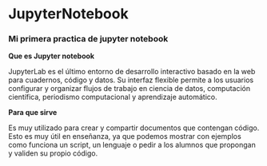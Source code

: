 # JupyterNotebook

### Mi primera practica de jupyter notebook

**Que es Jupyter notebook**

JupyterLab es el último entorno de desarrollo interactivo basado en la web para cuadernos, código y datos.
Su interfaz flexible permite a los usuarios configurar y organizar flujos de trabajo en ciencia de datos, 
computación científica, periodismo computacional y aprendizaje automático. 

**Para que sirve**

Es muy utilizado para crear y compartir documentos que contengan código. 
Esto es muy útil en enseñanza, ya que podemos mostrar con ejemplos como funciona un script, 
un lenguaje o pedir a los alumnos que propongan y validen su propio código.

